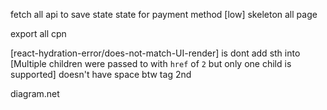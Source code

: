 <!-- Doing -->
fetch all api to save state
state for payment method
[low] skeleton all page
<!-- bug -->

<!-- optimize -->
export all cpn


<!-- Err -->

[react-hydration-error/does-not-match-UI-render] is dont add sth into <Text>
[Multiple children were passed to <Link> with `href` of `2` but only one child is supported] <Link> doesn't have space btw tag 2nd

<!-- tool -->
diagram.net